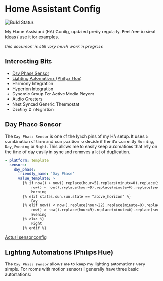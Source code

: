 # Home Assistant Config

![Build Status](https://travis-ci.org/danrspencer/hass-config.svg?branch=master)

My Home Assistant (HA) Config, updated pretty regularly. Feel free to steal ideas / use it for examples.

*this document is still very much work in progress*

## Interesting Bits
- [Day Phase Sensor](#day-phase-sensor)
- [Lighting Automations (Philips Hue)](#lighting-automations)
- Harmony Integration
- Hyperion Integration
- Dynamic Group For Active Media Players
- Audio Greeters
- Nest Synced Generic Thermostat
- Destiny 2 Integration

## <a name="day-phase-sensor"></a>Day Phase Sensor

The `Day Phase Sensor` is one of the lynch pins of my HA setup. It uses a combination of time and sun position to decide if the it's currently `Morning`, `Day`, `Evening` or `Night`. This allows me to easily keep automations that rely on the time of day easily in sync and removes a lot of duplication.

```yaml
- platform: template
  sensors:
    day_phase:
      friendly_name: 'Day Phase'
      value_template: >
        {% if now() > now().replace(hour=5).replace(minute=0).replace(second=0) and
            now() < now().replace(hour=9).replace(minute=0).replace(second=0) %}
            Morning
        {% elif states.sun.sun.state == "above_horizon" %}
            Day
        {% elif now() < now().replace(hour=22).replace(minute=0).replace(second=0) and
            now() > now().replace(hour=9).replace(minute=0).replace(second=0) %}
            Evening
        {% else %}
            Night
        {% endif %}
```

[Actual sensor config](https://github.com/danrspencer/hass-config/blob/master/sensor/template.yaml)

## <a name="lighting-automations"></a>Lighting Automations (Philips Hue)

The `Day Phase Sensor` allows me to keep my lighting automations very simple. For rooms with motion sensors I generally have three basic automations:
